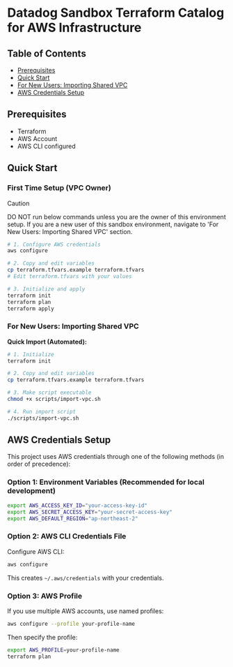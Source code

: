 # Datadog Sandbox Terraform Catalog for AWS Infrastructure

## Table of Contents

- [Prerequisites](#prerequisites)
- [Quick Start](#quick-start)
- [For New Users: Importing Shared VPC](#for-new-users-importing-shared-vpc)
- [AWS Credentials Setup](#aws-credentials-setup)

## Prerequisites

- Terraform
- AWS Account
- AWS CLI configured

## Quick Start

### First Time Setup (VPC Owner)

> [!CAUTION]
> DO NOT run below commands unless you are the owner of this environment setup. If you are a new user of this sandbox environment, navigate to 'For New Users: Importing Shared VPC' section.

```bash
# 1. Configure AWS credentials
aws configure

# 2. Copy and edit variables
cp terraform.tfvars.example terraform.tfvars
# Edit terraform.tfvars with your values

# 3. Initialize and apply
terraform init
terraform plan
terraform apply
```

### For New Users: Importing Shared VPC

**Quick Import (Automated):**
```bash
# 1. Initialize
terraform init

# 2. Copy and edit variables
cp terraform.tfvars.example terraform.tfvars

# 3. Make script executable
chmod +x scripts/import-vpc.sh

# 4. Run import script
./scripts/import-vpc.sh
```

## AWS Credentials Setup

This project uses AWS credentials through one of the following methods (in order of precedence):

### Option 1: Environment Variables (Recommended for local development)

```bash
export AWS_ACCESS_KEY_ID="your-access-key-id"
export AWS_SECRET_ACCESS_KEY="your-secret-access-key"
export AWS_DEFAULT_REGION="ap-northeast-2"
```

### Option 2: AWS CLI Credentials File

Configure AWS CLI:
```bash
aws configure
```

This creates `~/.aws/credentials` with your credentials.

### Option 3: AWS Profile

If you use multiple AWS accounts, use named profiles:

```bash
aws configure --profile your-profile-name
```

Then specify the profile:
```bash
export AWS_PROFILE=your-profile-name
terraform plan
```
